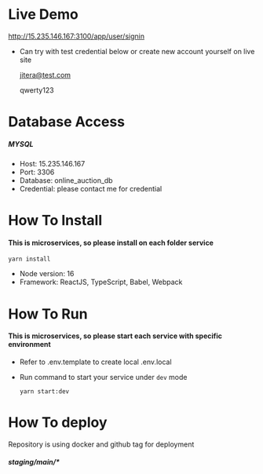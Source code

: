 # Live Demo
http://15.235.146.167:3100/app/user/signin

- Can try with test credential below or create new account yourself on live site

  jitera@test.com

  qwerty123

# Database Access
##### MYSQL
- Host: 15.235.146.167
- Port: 3306
- Database: online_auction_db
- Credential: please contact me for credential

# How To Install
#### This is microservices, so please install on each folder service
`yarn install`

- Node version: 16
- Framework: ReactJS, TypeScript, Babel, Webpack

# How To Run
#### This is microservices, so please start each service with specific environment

- Refer to .env.template to create local .env.local
- Run command to start your service under `dev` mode

  `yarn start:dev`

# How To deploy
Repository is using docker and github tag for deployment

##### staging/main/*


